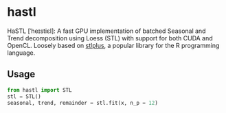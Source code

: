 # hastl
HaSTL \[ˈheɪstiɛl\]: A fast GPU implementation of batched Seasonal and Trend decomposition using Loess (STL) with support for both CUDA and OpenCL. Loosely based on [stlplus](https://github.com/hafen/stlplus), a popular library for the R programming language. 
## Usage
```python
from hastl import STL
stl = STL()
seasonal, trend, remainder = stl.fit(x, n_p = 12)

```
